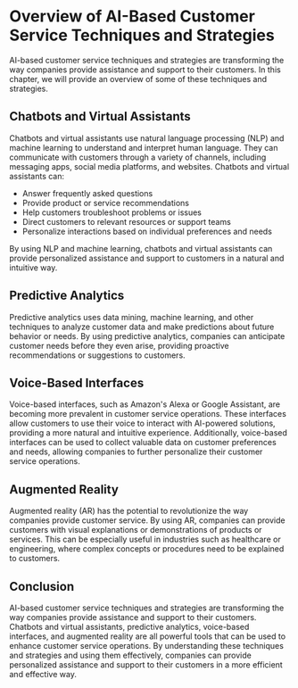 Overview of AI-Based Customer Service Techniques and Strategies
=============================================================================================================================

AI-based customer service techniques and strategies are transforming the way companies provide assistance and support to their customers. In this chapter, we will provide an overview of some of these techniques and strategies.

Chatbots and Virtual Assistants
-------------------------------

Chatbots and virtual assistants use natural language processing (NLP) and machine learning to understand and interpret human language. They can communicate with customers through a variety of channels, including messaging apps, social media platforms, and websites. Chatbots and virtual assistants can:

* Answer frequently asked questions
* Provide product or service recommendations
* Help customers troubleshoot problems or issues
* Direct customers to relevant resources or support teams
* Personalize interactions based on individual preferences and needs

By using NLP and machine learning, chatbots and virtual assistants can provide personalized assistance and support to customers in a natural and intuitive way.

Predictive Analytics
--------------------

Predictive analytics uses data mining, machine learning, and other techniques to analyze customer data and make predictions about future behavior or needs. By using predictive analytics, companies can anticipate customer needs before they even arise, providing proactive recommendations or suggestions to customers.

Voice-Based Interfaces
----------------------

Voice-based interfaces, such as Amazon's Alexa or Google Assistant, are becoming more prevalent in customer service operations. These interfaces allow customers to use their voice to interact with AI-powered solutions, providing a more natural and intuitive experience. Additionally, voice-based interfaces can be used to collect valuable data on customer preferences and needs, allowing companies to further personalize their customer service operations.

Augmented Reality
-----------------

Augmented reality (AR) has the potential to revolutionize the way companies provide customer service. By using AR, companies can provide customers with visual explanations or demonstrations of products or services. This can be especially useful in industries such as healthcare or engineering, where complex concepts or procedures need to be explained to customers.

Conclusion
----------

AI-based customer service techniques and strategies are transforming the way companies provide assistance and support to their customers. Chatbots and virtual assistants, predictive analytics, voice-based interfaces, and augmented reality are all powerful tools that can be used to enhance customer service operations. By understanding these techniques and strategies and using them effectively, companies can provide personalized assistance and support to their customers in a more efficient and effective way.

